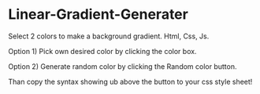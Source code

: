 # Linear-Gradient-Generater
Select 2 colors to make a background gradient. Html, Css, Js.

Option 1) Pick own desired color by clicking the color box.

Option 2) Generate random color by clicking the Random color button.

Than copy the syntax showing ub above the button to your css style sheet!

